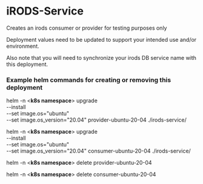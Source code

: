 <!--
BSD 3-Clause All rights reserved.

SPDX-License-Identifier: BSD 3-Clause
-->

# iRODS-Service
Creates an irods consumer or provider for testing purposes only

Deployment values need to be updated to support your intended use and/or environment. 

Also note that you will need to synchronize your irods DB service name with this deployment.

### Example helm commands for creating or removing this deployment

helm -n <**k8s namespace**> upgrade \
--install \
--set image.os="ubuntu" \
--set image.os_version="20.04" provider-ubuntu-20-04 ./irods-service/

helm -n <**k8s namespace**> upgrade \
--install \
--set image.os="ubuntu" \
--set image.os_version="20.04" consumer-ubuntu-20-04 ./irods-service/

helm -n <**k8s namespace**> delete provider-ubuntu-20-04

helm -n <**k8s namespace**> delete consumer-ubuntu-20-04